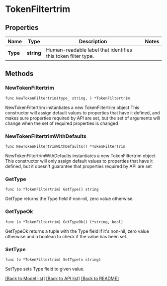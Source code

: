 # TokenFiltertrim

## Properties

Name | Type | Description | Notes
------------ | ------------- | ------------- | -------------
**Type** | **string** | Human-readable label that identifies this token filter type. | 

## Methods

### NewTokenFiltertrim

`func NewTokenFiltertrim(type_ string, ) *TokenFiltertrim`

NewTokenFiltertrim instantiates a new TokenFiltertrim object
This constructor will assign default values to properties that have it defined,
and makes sure properties required by API are set, but the set of arguments
will change when the set of required properties is changed

### NewTokenFiltertrimWithDefaults

`func NewTokenFiltertrimWithDefaults() *TokenFiltertrim`

NewTokenFiltertrimWithDefaults instantiates a new TokenFiltertrim object
This constructor will only assign default values to properties that have it defined,
but it doesn't guarantee that properties required by API are set

### GetType

`func (o *TokenFiltertrim) GetType() string`

GetType returns the Type field if non-nil, zero value otherwise.

### GetTypeOk

`func (o *TokenFiltertrim) GetTypeOk() (*string, bool)`

GetTypeOk returns a tuple with the Type field if it's non-nil, zero value otherwise
and a boolean to check if the value has been set.

### SetType

`func (o *TokenFiltertrim) SetType(v string)`

SetType sets Type field to given value.



[[Back to Model list]](../README.md#documentation-for-models) [[Back to API list]](../README.md#documentation-for-api-endpoints) [[Back to README]](../README.md)


